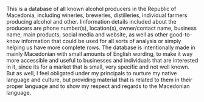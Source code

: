 This is a database of all known alcohol producers in the Republic of Macedonia, including wineries, breweries, distilleries, individual farmers producing alcohol and other.
Iinformation details included about the producers are phone number(s), location(s), owner/contact name, business name, main products, social media and website, as well as other good-to-know information that could be used for all sorts of analysis or simply helping us have more complete rows.
The database is intentionally made in mainly Macedonian with small amounts of English wording, to make it way more accessible and useful to businesses and individuals that are interested in it, since its for a market that is small, very specific and not well known. But as well, I feel obligated under my principals to nurture my native language and culture, but providing material that is related to them in their proper language and to show my respect and regards to the Macedonian language.
